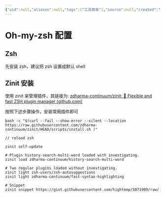 ```yaml
---
{"uid":null,"aliases":null,"tags":["工具效率"],"source":null,"created":"2023-01-22 13:33:08","updated":"2023-03-02 16:22:28","title":"Oh-my-zsh 配置","dg-publish":true,"permalink":"/工具效率/Oh-my-zsh配置/","dgPassFrontmatter":true,"noteIcon":""}
---
```



# Oh-my-zsh 配置

## Zsh

先安装 zsh，建议把 zsh 设置成默认 shell

## Zinit 安装

使用 zinit 来管理插件，其链接为: [zdharma-continuum/zinit: 🌻 Flexible and fast ZSH plugin manager (github.com)](https://github.com/zdharma-continuum/zinit)

按照下述步骤操作，安装常用插件即可

```
bash -c "$(curl --fail --show-error --silent --location https://raw.githubusercontent.com/zdharma-continuum/zinit/HEAD/scripts/install.sh )"

// reload zsh

zinit self-update

# Plugin history-search-multi-word loaded with investigating.
zinit load zdharma-continuum/history-search-multi-word

# Two regular plugins loaded without investigating.
zinit light zsh-users/zsh-autosuggestions
zinit light zdharma-continuum/fast-syntax-highlighting

# Snippet
zinit snippet https://gist.githubusercontent.com/hightemp/5071909/raw/
```
